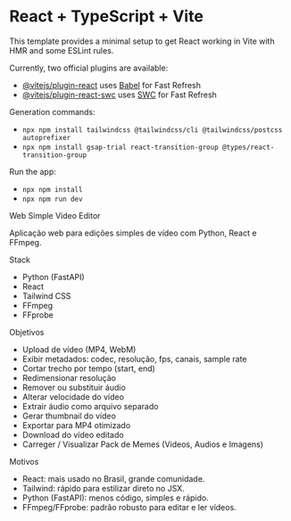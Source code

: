 # React + TypeScript + Vite

This template provides a minimal setup to get React working in Vite with HMR and some ESLint rules.

Currently, two official plugins are available:

- [@vitejs/plugin-react](https://github.com/vitejs/vite-plugin-react/blob/main/packages/plugin-react) uses [Babel](https://babeljs.io/) for Fast Refresh
- [@vitejs/plugin-react-swc](https://github.com/vitejs/vite-plugin-react/blob/main/packages/plugin-react-swc) uses [SWC](https://swc.rs/) for Fast Refresh

Generation commands:
- `npx npm install tailwindcss @tailwindcss/cli @tailwindcss/postcss autoprefixer`
- `npx npm install gsap-trial react-transition-group @types/react-transition-group`

Run the app:
- `npx npm install`
- `npx npm run dev`

Web Simple Video Editor

Aplicação web para edições simples de vídeo com Python, React e FFmpeg.

Stack
- Python (FastAPI)
- React
- Tailwind CSS
- FFmpeg
- FFprobe

Objetivos
- Upload de vídeo (MP4, WebM)
- Exibir metadados: codec, resolução, fps, canais, sample rate
- Cortar trecho por tempo (start, end)
- Redimensionar resolução
- Remover ou substituir áudio
- Alterar velocidade do vídeo
- Extrair áudio como arquivo separado
- Gerar thumbnail do vídeo
- Exportar para MP4 otimizado
- Download do vídeo editado
- Carreger / Visualizar Pack de Memes (Videos, Audios e Imagens)

Motivos
- React: mais usado no Brasil, grande comunidade.
- Tailwind: rápido para estilizar direto no JSX.
- Python (FastAPI): menos código, simples e rápido.
- FFmpeg/FFprobe: padrão robusto para editar e ler vídeos.